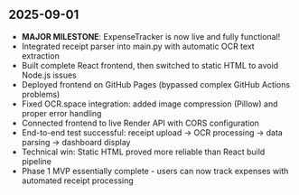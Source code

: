 ## 2025-09-01
- **MAJOR MILESTONE**: ExpenseTracker is now live and fully functional!
- Integrated receipt parser into main.py with automatic OCR text extraction
- Built complete React frontend, then switched to static HTML to avoid Node.js issues
- Deployed frontend on GitHub Pages (bypassed complex GitHub Actions problems)
- Fixed OCR.space integration: added image compression (Pillow) and proper error handling
- Connected frontend to live Render API with CORS configuration
- End-to-end test successful: receipt upload → OCR processing → data parsing → dashboard display
- Technical win: Static HTML proved more reliable than React build pipeline
- Phase 1 MVP essentially complete - users can now track expenses with automated receipt processing